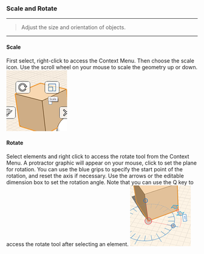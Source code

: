 ### Scale and Rotate
---
> Adjust the size and orientation of objects.

---

#### Scale
First select, right-click to access the Context Menu. Then choose the scale icon. Use the scroll wheel on your mouse to scale the geometry up or down.
![](Images/GUID-AB446385-86F1-45AC-8261-8DB397A4C45B-low.png)

#### Rotate
Select elements and right click to access the rotate tool from the Context Menu. A protractor graphic will appear on your mouse, click to set the plane for rotation. You can use the blue grips to specify the start point of the rotation, and reset the axis if necessary. Use the arrows or the editable dimension box to set the rotation angle. Note that you can use the Q key to access the rotate tool after selecting an element.
![](Images/GUID-F1520AC1-91F0-4223-8111-B8224086DBC3-low.png)
